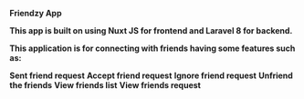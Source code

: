 **Friendzy App**

**This app is built on using Nuxt JS for frontend and Laravel 8 for backend.**

**This application is for connecting with friends having some features such as:**

**Sent friend request**
**Accept friend request**
**Ignore friend request**
**Unfriend the friends**
**View friends list**
**View friends request**
